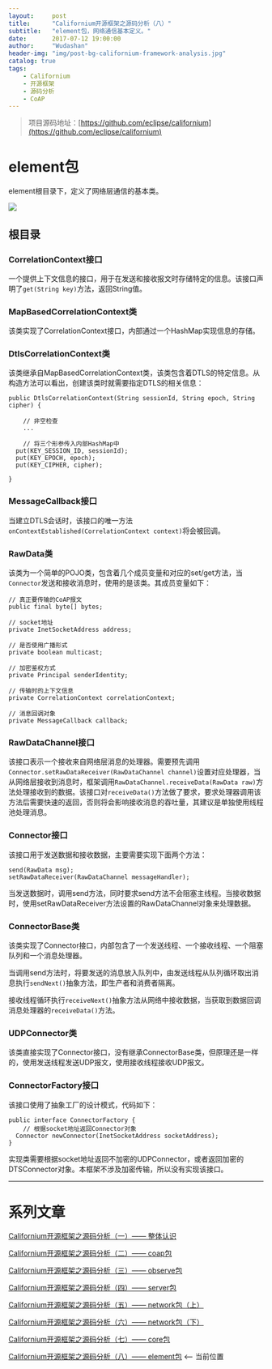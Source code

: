 ```yaml
---
layout:     post
title:      "Californium开源框架之源码分析（八）"
subtitle:   "element包，网络通信基本定义。"
date:       2017-07-12 19:00:00
author:     "Wudashan"
header-img: "img/post-bg-californium-framework-analysis.jpg"
catalog: true
tags:
    - Californium
    - 开源框架
    - 源码分析
    - CoAP
---
```


> 项目源码地址：[https://github.com/eclipse/californium](https://github.com/eclipse/californium)

# element包

element根目录下，定义了网络层通信的基本类。

![](http://o7x0ygc3f.bkt.clouddn.com/Californium%E5%BC%80%E6%BA%90%E6%A1%86%E6%9E%B6%E5%88%86%E6%9E%90/elements%E5%8C%85.png)

## 根目录

### CorrelationContext接口

一个提供上下文信息的接口，用于在发送和接收报文时存储特定的信息。该接口声明了`get(String key)`方法，返回String值。

### MapBasedCorrelationContext类

该类实现了CorrelationContext接口，内部通过一个HashMap实现信息的存储。

### DtlsCorrelationContext类

该类继承自MapBasedCorrelationContext类，该类包含着DTLS的特定信息。从构造方法可以看出，创建该类时就需要指定DTLS的相关信息：

```
public DtlsCorrelationContext(String sessionId, String epoch, String cipher) {

    // 非空检查
    ...

    // 将三个形参传入内部HashMap中
  put(KEY_SESSION_ID, sessionId);
  put(KEY_EPOCH, epoch);
  put(KEY_CIPHER, cipher);

}
```

### MessageCallback接口

当建立DTLS会话时，该接口的唯一方法`onContextEstablished(CorrelationContext context)`将会被回调。

### RawData类

该类为一个简单的POJO类，包含着几个成员变量和对应的set/get方法，当`Connector`发送和接收消息时，使用的是该类。其成员变量如下：

```
// 真正要传输的CoAP报文
public final byte[] bytes;

// socket地址
private InetSocketAddress address;

// 是否使用广播形式
private boolean multicast;

// 加密鉴权方式
private Principal senderIdentity;

// 传输时的上下文信息
private CorrelationContext correlationContext;

// 消息回调对象
private MessageCallback callback;
```

### RawDataChannel接口

该接口表示一个接收来自网络层消息的处理器。需要预先调用`Connector.setRawDataReceiver(RawDataChannel channel)`设置对应处理器，当从网络层接收到消息时，框架调用`RawDataChannel.receiveData(RawData raw)`方法处理接收到的数据。该接口对`receiveData()`方法做了要求，要求处理器调用该方法后需要快速的返回，否则将会影响接收消息的吞吐量，其建议是单独使用线程池处理消息。

### Connector接口

该接口用于发送数据和接收数据，主要需要实现下面两个方法：

```
send(RawData msg);
setRawDataReceiver(RawDataChannel messageHandler);
```

当发送数据时，调用send方法，同时要求send方法不会阻塞主线程。当接收数据时，使用setRawDataReceiver方法设置的RawDataChannel对象来处理数据。

### ConnectorBase类

该类实现了Connector接口，内部包含了一个发送线程、一个接收线程、一个阻塞队列和一个消息处理器。

当调用send方法时，将要发送的消息放入队列中，由发送线程从队列循环取出消息执行`sendNext()`抽象方法，即生产者和消费者隔离。

接收线程循环执行`receiveNext()`抽象方法从网络中接收数据，当获取到数据回调消息处理器的`receiveData()`方法。

### UDPConnector类

该类直接实现了Connector接口，没有继承ConnectorBase类，但原理还是一样的，使用发送线程发送UDP报文，使用接收线程接收UDP报文。

### ConnectorFactory接口

该接口使用了抽象工厂的设计模式，代码如下：

```
public interface ConnectorFactory {
    // 根据socket地址返回Connector对象
  Connector newConnector(InetSocketAddress socketAddress);
}
```

实现类需要根据socket地址返回不加密的UDPConnector，或者返回加密的DTSConnector对象。本框架不涉及加密传输，所以没有实现该接口。

---

# 系列文章

[Californium开源框架之源码分析（一）—— 整体认识](http://wudashan.cn/2017/05/21/Californium-Framework-Analysis-01/) 

[Californium开源框架之源码分析（二）—— coap包](http://wudashan.cn/2017/06/01/Californium-Framework-Analysis-02/) 

[Californium开源框架之源码分析（三）—— observe包](http://wudashan.cn/2017/06/05/Californium-Framework-Analysis-03/) 

[Californium开源框架之源码分析（四）—— server包](http://wudashan.cn/2017/06/16/Californium-Framework-Analysis-04/) 

[Californium开源框架之源码分析（五）—— network包（上）](http://wudashan.cn/2017/07/02/Californium-Framework-Analysis-05/) 

[Californium开源框架之源码分析（六）—— network包（下）](http://wudashan.cn/2017/07/07/Californium-Framework-Analysis-06/) 

[Californium开源框架之源码分析（七）—— core包](http://wudashan.cn/2017/07/09/Californium-Framework-Analysis-07/) 

[Californium开源框架之源码分析（八）—— element包](http://wudashan.cn/2017/07/12/Californium-Framework-Analysis-08/) <-- 当前位置